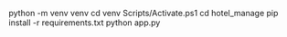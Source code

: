 python -m venv venv
cd venv 
Scripts/Activate.ps1
cd hotel_manage
pip install -r requirements.txt
python app.py
